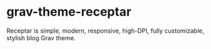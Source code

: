 # grav-theme-receptar
Receptar is simple, modern, responsive, high-DPI, fully customizable, stylish blog Grav theme.
